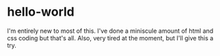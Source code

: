 # hello-world
I'm entirely new to most of this. I've done a miniscule amount of html and css coding but that's all. 
Also, very tired at the moment, but I'll give this a try.
